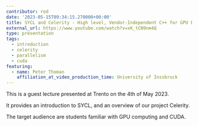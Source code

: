 ```yaml
---
contributor: rod
date: '2023-05-15T09:34:15.270000+00:00'
title: SYCL and Celerity - High level, Vendor-Independent C++ for GPU Parallelism
external_url: https://www.youtube.com/watch?v=xK_tCN9nm4Q
type: presentation
tags:
  - introduction
  - celerity
  - parallelism
  - cuda
featuring:
  - name: Peter Thoman
    affiliation_at_video_production_time: University of Inssbruck
---
```


This is a guest lecture presented at Trento on the 4th of May 2023.

It provides an introduction to SYCL, and an overview of our project Celerity.

The target audience are students familiar with GPU computing and CUDA.
